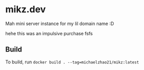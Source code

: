 # mikz.dev

Mah mini server instance for my lil domain name :D

hehe this was an impulsive purchase fsfs

## Build

To build, run `docker build . --tag=michaelzhao21/mikz:latest`
